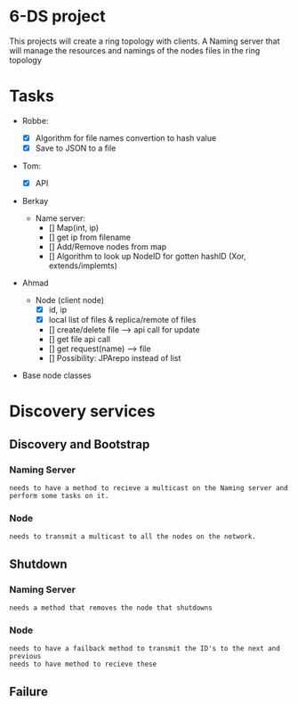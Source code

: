 # 6-DS project

This projects will create a ring topology with clients. A Naming server that will manage the resources and namings of the nodes files in the ring topology

# Tasks

- Robbe:
  - [x] Algorithm for file names convertion to hash value
  - [x] Save to JSON to a file

- Tom:
  - [x] API

- Berkay
  - Name server:
    - [] Map(int, ip)
    - [] get ip from filename
    - [] Add/Remove nodes from map
    - [] Algorithm to look up NodeID for gotten hashID (Xor, extends/implemts)

- Ahmad
  - Node (client node)
    - [x] id, ip
    - [x] local list of files & replica/remote of files
    - [] create/delete file --> api call for update
    - [] get file api call
    - [] get request(name) --> file
    - [] Possibility: JPArepo instead of list
- Base node classes


# Discovery services

## Discovery and Bootstrap
  ### Naming Server
    needs to have a method to recieve a multicast on the Naming server and perform some tasks on it.
  ### Node
    needs to transmit a multicast to all the nodes on the network.

## Shutdown

  ### Naming Server
    needs a method that removes the node that shutdowns
  ### Node
    needs to have a failback method to transmit the ID's to the next and previous
    needs to have method to recieve these
## Failure